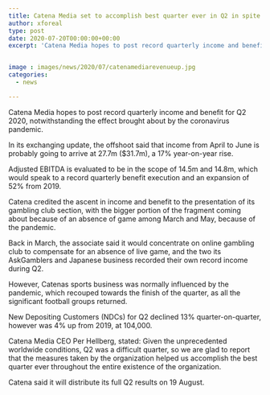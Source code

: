 ```yaml
---
title: Catena Media set to accomplish best quarter ever in Q2 in spite of pandemic impact
author: xforeal 
type: post
date: 2020-07-20T00:00:00+00:00
excerpt: 'Catena Media hopes to post record quarterly income and benefit for Q2 2020, regardless of the effect brought about by the coronavirus pandemic '


image : images/news/2020/07/catenamediarevenueup.jpg
categories:
  - news

---
```

Catena Media hopes to post record quarterly income and benefit for Q2 2020, notwithstanding the effect brought about by the coronavirus pandemic. 

In its exchanging update, the offshoot said that income from April to June is probably going to arrive at 27.7m ($31.7m), a 17&percnt; year-on-year rise. 

Adjusted EBITDA is evaluated to be in the scope of 14.5m and 14.8m, which would speak to a record quarterly benefit execution and an expansion of 52&percnt; from 2019. 

Catena credited the ascent in income and benefit to the presentation of its gambling club section, with the bigger portion of the fragment coming about because of an absence of game among March and May, because of the pandemic. 

Back in March, the associate said it would concentrate on online gambling club to compensate for an absence of live game, and the two its AskGamblers and Japanese business recorded their own record income during Q2. 

However, Catenas sports business was normally influenced by the pandemic, which recouped towards the finish of the quarter, as all the significant football groups returned. 

New Depositing Customers (NDCs) for Q2 declined 13&percnt; quarter-on-quarter, however was 4&percnt; up from 2019, at 104,000. 

Catena Media CEO Per Hellberg, stated: Given the unprecedented worldwide conditions, Q2 was a difficult quarter, so we are glad to report that the measures taken by the organization helped us accomplish the best quarter ever throughout the entire existence of the organization. 

Catena said it will distribute its full Q2 results on 19 August.